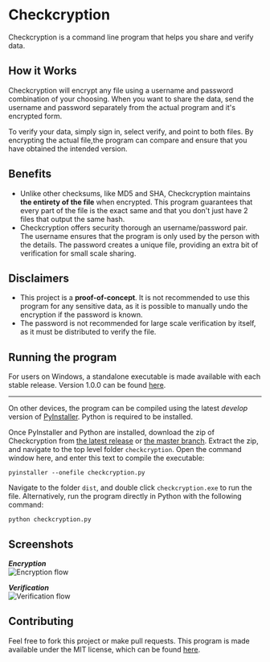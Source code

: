 # Checkcryption

Checkcryption is a command line program that helps you share and verify data.

## How it Works

Checkcryption will encrypt any file using a username and password combination of your choosing. When you want to share the data, send the username and password separately from the actual program and it's encrypted form.

To verify your data, simply sign in, select verify, and point to both files. By encrypting the actual file,the program can compare and ensure that you have obtained the intended version.

## Benefits

* Unlike other checksums, like MD5 and SHA, Checkcryption maintains **the entirety of the file** when encrypted. This program guarantees that every part of the file is the exact same and that you don't just have 2 files that output the same hash.
* Checkcryption offers security thorough an username/password pair. The username ensures that the program is only used by the person with the details. The password creates a unique file, providing an extra bit of verification for small scale sharing.

## Disclaimers

* This project is a **proof-of-concept**. It is not recommended to use this program for any sensitive data, as it is possible to manually undo the encryption if the password is known.
* The password is not recommended for large scale verification by itself, as it must be distributed to verify the file.

## Running the program

For users on Windows, a standalone executable is made available with each stable release. Version 1.0.0 can be found [here](https://github.com/cam-rod/checkcryption/releases/download/1.0.0/checkcryption.exe).

*****

On other devices, the program can be compiled using the latest *develop* version of [PyInstaller](https://github.com/pyinstaller/pyinstaller). Python is required to be installed.

Once PyInstaller and Python are installed, download the zip of Checkcryption from [the latest release](https://github.com/cam-rod/checkcryption/releases/latest) or [the master branch](https://github.com/cam-rod/TI84-colour-physics-bible/archive/master.zip). Extract the zip, and navigate to the top level folder `checkcryption`. Open the command window here, and enter this text to compile the executable:

```shell
pyinstaller --onefile checkcryption.py
```

Navigate to the folder `dist`, and double click `checkcryption.exe` to run the file. Alternatively, run the program directly in Python with the following command:

```shell
python checkcryption.py
```

## Screenshots

***Encryption***  
![Encryption flow](https://i.imgur.com/XL8nLSA.png)

***Verification***  
![Verification flow](https://i.imgur.com/RKTJ2a4.png)

## Contributing

Feel free to fork this project or make pull requests. This program is made available under the MIT license, which can be found [here](LICENSE).
